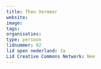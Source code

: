 ```yaml
---
title: Theo Vermeer
website: 
image: 
tags:
organisaties:
type: persoon
lidnummer: 92
lid open nederland: Ja
Lid Creative Commons Network: Nee
---
```


